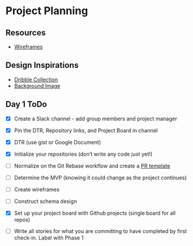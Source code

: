 # Project Planning

## Resources
* [Wireframes](https://miro.com/welcomeonboard/Qk9iTWJpWWVwRVRnN1g1cTFwSktLbTh5RXl4RnhCdlh6NjhkdVdnSmlaM3ZpbmtYMUV1aFJlU1JhbXNCSWJNT3wzMDc0NDU3MzU3NzAyMTI5NTQw)

## Design Inspirations
* [Dribble Collection](https://dribbble.com/ShaunaMyers/collections/5096826-Barnraiser)
* [Background Image](https://www.stocksy.com/963907/two-hands-reaching-towards-each-other-on-a-bright-spring-day-filled-with-flowers)

## Day 1 ToDo
* [x] Create a Slack channel - add group members and project manager  
* [x] Pin the DTR, Repository links, and Project Board in channel  
* [x] DTR (use gist or Google Document)  
* [x] Initialize your repositories (don’t write any code just yet!)  
* [ ] Normalize on the Git Rebase workflow and create a [PR template](https://github.com/Barn-Raiser/Barn-Raiser-BE/blob/main/pull_request_template.md)  
* [ ] Determine the MVP (knowing it could change as the project continues)  
* [ ] Create wireframes  
* [ ] Construct schema design  
* [x] Set up your project board with Github projects (single board for all repos)  
* [ ] Write all stories for what you are committing to have completed by first check-in. Label with Phase 1

